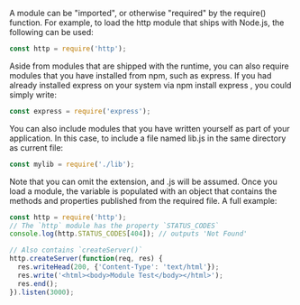 A module can be "imported", or otherwise "required" by the require() function. For 
example, to load the http module that ships with Node.js, the following can be used:
```js
const http = require('http');
```

Aside from modules that are shipped with the runtime, you can also require modules 
that you have installed from npm, such as express. If you had already installed 
express on your system via npm install express , you could simply write:
```js
const express = require('express');
```

You can also include modules that you have written yourself as part of your 
application. In this case, to include a file named lib.js in the same directory as 
current file:
```js
const mylib = require('./lib');
```

Note that you can omit the extension, and .js will be assumed. Once you load a module, 
the variable is populated with an object that contains the methods and properties 
published from the required file. A full example:

```js
const http = require('http');
// The `http` module has the property `STATUS_CODES`
console.log(http.STATUS_CODES[404]); // outputs 'Not Found'

// Also contains `createServer()`
http.createServer(function(req, res) {
  res.writeHead(200, {'Content-Type': 'text/html'});
  res.write('<html><body>Module Test</body></html>');
  res.end();
}).listen(3000);
```